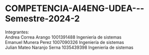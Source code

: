 # COMPETENCIA-AI4ENG-UDEA---Semestre-2024-2

Integrantes:  
Andrea Correa Arango  1001391488  Ingeniería de sistemas <br>
Emanuel Munera Perez  1007090326  Ingeniería de sistemas <br>
Julian Mateo Naranjo Serna  1035439398  Ingeniería de sistemas
